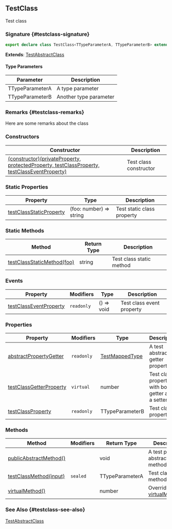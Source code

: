 ## TestClass

Test class

### Signature {#testclass-signature}

```typescript
export declare class TestClass<TTypeParameterA, TTypeParameterB> extends TestAbstractClass
```

**Extends**: [TestAbstractClass](docs/test-suite-a/testabstractclass-class)

#### Type Parameters

| Parameter | Description |
| - | - |
| TTypeParameterA | A type parameter |
| TTypeParameterB | Another type parameter |

### Remarks {#testclass-remarks}

Here are some remarks about the class

### Constructors

| Constructor | Description |
| - | - |
| [(constructor)(privateProperty, protectedProperty, testClassProperty, testClassEventProperty)](docs/test-suite-a/testclass-_constructor_-constructor) | Test class constructor |

### Static Properties

| Property | Type | Description |
| - | - | - |
| [testClassStaticProperty](docs/test-suite-a/testclass-testclassstaticproperty-property) | (foo: number) => string | Test static class property |

### Static Methods

| Method | Return Type | Description |
| - | - | - |
| [testClassStaticMethod(foo)](docs/test-suite-a/testclass-testclassstaticmethod-method) | string | Test class static method |

### Events

| Property | Modifiers | Type | Description |
| - | - | - | - |
| [testClassEventProperty](docs/test-suite-a/testclass-testclasseventproperty-property) | `readonly` | () => void | Test class event property |

### Properties

| Property | Modifiers | Type | Description |
| - | - | - | - |
| [abstractPropertyGetter](docs/test-suite-a/testclass-abstractpropertygetter-property) | `readonly` | [TestMappedType](docs/test-suite-a/testmappedtype-typealias) | A test abstract getter property. |
| [testClassGetterProperty](docs/test-suite-a/testclass-testclassgetterproperty-property) | `virtual` | number | Test class property with both a getter and a setter. |
| [testClassProperty](docs/test-suite-a/testclass-testclassproperty-property) | `readonly` | TTypeParameterB | Test class property |

### Methods

| Method | Modifiers | Return Type | Description |
| - | - | - | - |
| [publicAbstractMethod()](docs/test-suite-a/testclass-publicabstractmethod-method) | | void | A test public abstract method. |
| [testClassMethod(input)](docs/test-suite-a/testclass-testclassmethod-method) | `sealed` | TTypeParameterA | Test class method |
| [virtualMethod()](docs/test-suite-a/testclass-virtualmethod-method) | | number | Overrides [virtualMethod()](docs/test-suite-a/testabstractclass-virtualmethod-method). |

### See Also {#testclass-see-also}

[TestAbstractClass](docs/test-suite-a/testabstractclass-class)
